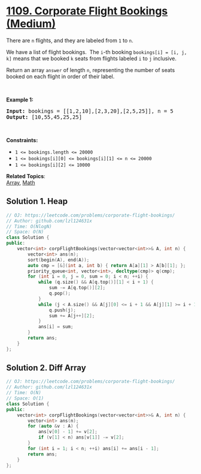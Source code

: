 # [1109. Corporate Flight Bookings (Medium)](https://leetcode.com/problems/corporate-flight-bookings/)

<p>There are <code>n</code> flights, and they are labeled&nbsp;from <code>1</code> to <code>n</code>.</p>

<p>We have a list of flight bookings.&nbsp; The <code>i</code>-th booking&nbsp;<code>bookings[i] = [i, j, k]</code>&nbsp;means that we booked <code>k</code> seats from flights labeled <code>i</code> to <code>j</code> inclusive.</p>

<p>Return an array <code>answer</code> of length <code>n</code>, representing the number of seats booked on each flight in order of their label.</p>

<p>&nbsp;</p>
<p><strong>Example 1:</strong></p>

<pre><strong>Input:</strong> bookings = [[1,2,10],[2,3,20],[2,5,25]], n = 5
<strong>Output:</strong> [10,55,45,25,25]
</pre>

<p>&nbsp;</p>
<p><strong>Constraints:</strong></p>

<ul>
	<li><code>1 &lt;= bookings.length &lt;= 20000</code></li>
	<li><code>1 &lt;= bookings[i][0] &lt;= bookings[i][1] &lt;= n &lt;= 20000</code></li>
	<li><code>1 &lt;= bookings[i][2] &lt;= 10000</code></li>
</ul>

**Related Topics**:  
[Array](https://leetcode.com/tag/array/), [Math](https://leetcode.com/tag/math/)

## Solution 1. Heap

```cpp
// OJ: https://leetcode.com/problems/corporate-flight-bookings/
// Author: github.com/lzl124631x
// Time: O(NlogN)
// Space: O(N)
class Solution {
public:
    vector<int> corpFlightBookings(vector<vector<int>>& A, int n) {
        vector<int> ans(n);
        sort(begin(A), end(A));
        auto cmp = [&](int a, int b) { return A[a][1] > A[b][1]; };
        priority_queue<int, vector<int>, decltype(cmp)> q(cmp);
        for (int i = 0, j = 0, sum = 0; i < n; ++i) {
            while (q.size() && A[q.top()][1] < i + 1) {
                sum -= A[q.top()][2];
                q.pop();
            }
            while (j < A.size() && A[j][0] <= i + 1 && A[j][1] >= i + 1) {
                q.push(j);
                sum += A[j++][2];
            }
            ans[i] = sum;
        }
        return ans;
    }
};
```

## Solution 2. Diff Array

```cpp
// OJ: https://leetcode.com/problems/corporate-flight-bookings/
// Author: github.com/lzl124631x
// Time: O(N)
// Space: O(1)
class Solution {
public:
    vector<int> corpFlightBookings(vector<vector<int>>& A, int n) {
        vector<int> ans(n);
        for (auto &v : A) {
            ans[v[0] - 1] += v[2];
            if (v[1] < n) ans[v[1]] -= v[2];
        }
        for (int i = 1; i < n; ++i) ans[i] += ans[i - 1];
        return ans;
    }
};
```